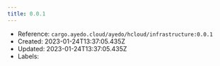 ```yaml
---
title: 0.0.1
---
```



- Reference: `cargo.ayedo.cloud/ayedo/hcloud/infrastructure:0.0.1`
- Created: 2023-01-24T13:37:05.435Z
- Updated: 2023-01-24T13:37:05.435Z
- Labels:


